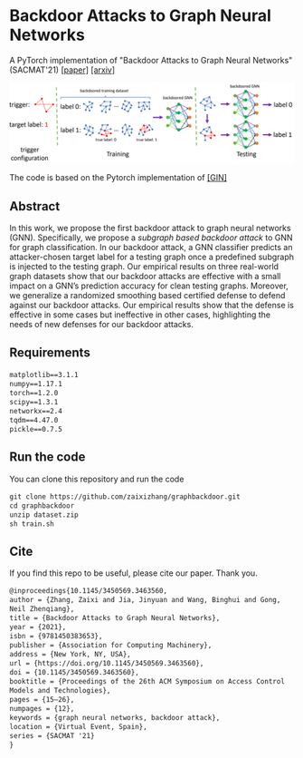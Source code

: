 # Backdoor Attacks to Graph Neural Networks
A PyTorch implementation of "Backdoor Attacks to Graph Neural Networks" (SACMAT'21) [[paper]](https://dl.acm.org/doi/pdf/10.1145/3450569.3463560) [[arxiv]](https://arxiv.org/abs/2006.11165)

<div align=center><img src="https://github.com/zaixizhang/graphbackdoor/blob/main/graphbackdoor.png" width="700"/></div>

The code is based on the Pytorch implementation of [[GIN]](https://github.com/weihua916/powerful-gnns)

## Abstract   
In this work, we propose the first backdoor attack to graph neural
networks (GNN). Specifically, we propose a *subgraph based backdoor
attack* to GNN for graph classification. In our backdoor attack, a
GNN classifier predicts an attacker-chosen target label for a testing
graph once a predefined subgraph is injected to the testing graph.
Our empirical results on three real-world graph datasets show
that our backdoor attacks are effective with a small impact on
a GNN’s prediction accuracy for clean testing graphs. Moreover,
we generalize a randomized smoothing based certified defense to
defend against our backdoor attacks. Our empirical results show
that the defense is effective in some cases but ineffective in other
cases, highlighting the needs of new defenses for our backdoor
attacks.

## Requirements

```
matplotlib==3.1.1
numpy==1.17.1
torch==1.2.0
scipy==1.3.1
networkx==2.4
tqdm==4.47.0
pickle==0.7.5
```
## Run the code  
You can clone this repository and run the code

```
git clone https://github.com/zaixizhang/graphbackdoor.git
cd graphbackdoor
unzip dataset.zip
sh train.sh 
```

## Cite

If you find this repo to be useful, please cite our paper. Thank you.

```
@inproceedings{10.1145/3450569.3463560,
author = {Zhang, Zaixi and Jia, Jinyuan and Wang, Binghui and Gong, Neil Zhenqiang},
title = {Backdoor Attacks to Graph Neural Networks},
year = {2021},
isbn = {9781450383653},
publisher = {Association for Computing Machinery},
address = {New York, NY, USA},
url = {https://doi.org/10.1145/3450569.3463560},
doi = {10.1145/3450569.3463560},
booktitle = {Proceedings of the 26th ACM Symposium on Access Control Models and Technologies},
pages = {15–26},
numpages = {12},
keywords = {graph neural networks, backdoor attack},
location = {Virtual Event, Spain},
series = {SACMAT '21}
}
```
